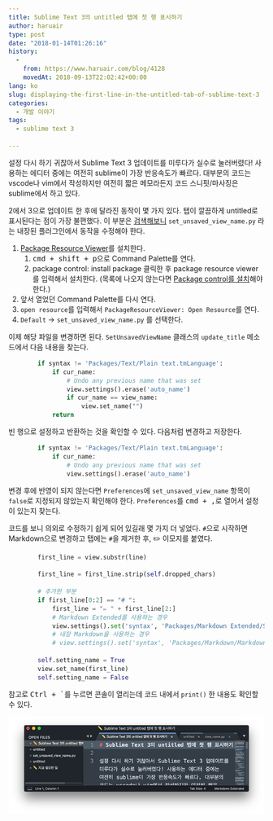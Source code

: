 ```yaml
---
title: Sublime Text 3의 untitled 탭에 첫 행 표시하기
author: haruair
type: post
date: "2018-01-14T01:26:16"
history:
  - 
    from: https://www.haruair.com/blog/4128
    movedAt: 2018-09-13T22:02:42+00:00
lang: ko
slug: displaying-the-first-line-in-the-untitled-tab-of-sublime-text-3
categories:
  - 개발 이야기
tags:
  - sublime text 3

---
```

설정 다시 하기 귀찮아서 Sublime Text 3 업데이트를 미루다가 실수로 눌러버렸다! 사용하는 에디터 중에는 여전히 sublime이 가장 반응속도가 빠르다. 대부분의 코드는 vscode나 vim에서 작성하지만 여전히 짧은 메모라든지 코드 스니핏/마사징은 sublime에서 하고 있다.

2에서 3으로 업데이트 한 후에 달라진 동작이 몇 가지 있다. 탭이 깔끔하게 untitled로 표시된다는 점이 가장 불편했다. 이 부분은 [검색해보니][1] `set_unsaved_view_name.py` 라는 내장된 플러그인에서 동작을 수정해야 한다.

  1. [Package Resource Viewer][2]를 설치한다. 
      1. <kbd>cmd + shift + p</kbd>으로 Command Palette를 연다.
      2. package control: install package 클릭한 후 package resource viewer를 입력해서 설치한다. (목록에 나오지 않는다면 [Package control를 설치][3]해야 한다.)
  2. 앞서 열었던 Command Palette를 다시 연다.
  3. `open resource`를 입력해서 `PackageResourceViewer: Open Resource`를 연다.
  4. `Default` -> `set_unsaved_view_name.py` 를 선택한다.

이제 해당 파일을 변경하면 된다. `SetUnsavedViewName` 클래스의 `update_title` 메소드에서 다음 내용을 찾는다.

```python
        if syntax != 'Packages/Text/Plain text.tmLanguage':
            if cur_name:
                # Undo any previous name that was set
                view.settings().erase('auto_name')
                if cur_name == view_name:
                    view.set_name("")
            return
```

빈 행으로 설정하고 반환하는 것을 확인할 수 있다. 다음처럼 변경하고 저장한다.

```python
        if syntax != 'Packages/Text/Plain text.tmLanguage':
            if cur_name:
                # Undo any previous name that was set
                view.settings().erase('auto_name')
```

변경 후에 반영이 되지 않는다면 `Preferences`에 `set_unsaved_view_name` 항목이 `false`로 지정되지 않았는지 확인해야 한다. `Preferences`를 <kbd>cmd + ,</kbd>로 열어서 설정이 있는지 찾는다.

코드를 보니 의외로 수정하기 쉽게 되어 있길래 몇 가지 더 넣었다. `#`으로 시작하면 Markdown으로 변경하고 탭에는 `#`을 제거한 후, ✏️ 이모지를 붙였다.

```python
        first_line = view.substr(line)

        first_line = first_line.strip(self.dropped_chars)

        # 추가한 부분
        if first_line[0:2] == "# ":
            first_line = "✏️ " + first_line[2:]
            # Markdown Extended를 사용하는 경우
            view.settings().set('syntax', 'Packages/Markdown Extended/Syntaxes/Markdown Extended.sublime-syntax')
            # 내장 Markdown을 사용하는 경우
            # view.settings().set('syntax', 'Packages/Markdown/Markdown.sublime-syntax')

        self.setting_name = True
        view.set_name(first_line)
        self.setting_name = False
```

참고로 <kbd>Ctrl + &#96;</kbd>를 누르면 콘솔이 열리는데 코드 내에서 `print()` 한 내용도 확인할 수 있다.

![](untitled-header-removed-1.png)

[1]: https://stackoverflow.com/questions/43781845/how-to-enable-sublime-text-to-take-first-line-as-file-name-while-saving/43782072
[2]: https://packagecontrol.io/packages/PackageResourceViewer
[3]: https://packagecontrol.io/installation
